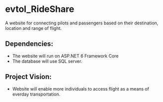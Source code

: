 # evtol_RideShare
A website for connecting pilots and passengers based on their destination, location and range of flight.

## Dependencies:
- The website will run on ASP.NET 6 Framework Core
- The database will use SQL server.

## Project Vision:
- Website will enable more individuals to access flight as a means of everday transportation.
